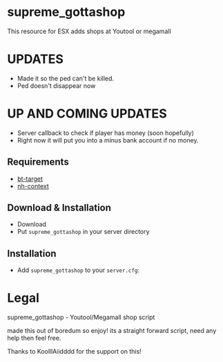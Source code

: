 # supreme_gottashop
This resource for ESX adds shops at Youtool or megamall

# UPDATES
- Made it so the ped can't be killed.
- Ped doesn't disappear now

# UP AND COMING UPDATES
- Server callback to check if player has money (soon hopefully)
- Right now it will put you into a minus bank account if no money.

## Requirements
- [bt-target](https://github.com/brentN5/bt-target)
- [nh-context](https://github.com/nerohiro/nh-context)

## Download & Installation

- Download 
- Put `supreme_gottashop` in your server directory

## Installation
- Add `supreme_gottashop` to your `server.cfg`:


# Legal
supreme_gottashop - Youtool/Megamall shop script

made this out of boredum so enjoy!
its a straight forward script, need any help then feel free. 

Thanks to KoolllAiidddd for the support on this!
